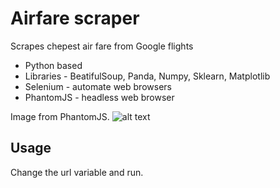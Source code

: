 # Airfare scraper
Scrapes chepest air fare from Google flights

* Python based
* Libraries - BeatifulSoup, Panda, Numpy, Sklearn, Matplotlib
* Selenium - automate web browsers
* PhantomJS - headless web browser

Image from PhantomJS.
![alt text](https://github.com/hakanmhmd/air-fare-scraper/blob/master/image.png "Browser image")

## Usage

Change the url variable and run.
